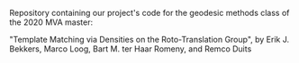 Repository containing our project's code for the geodesic methods class of the 2020 MVA master:

"Template Matching via Densities on the Roto-Translation Group", by Erik J.
Bekkers, Marco Loog, Bart M. ter Haar Romeny, and Remco Duits
